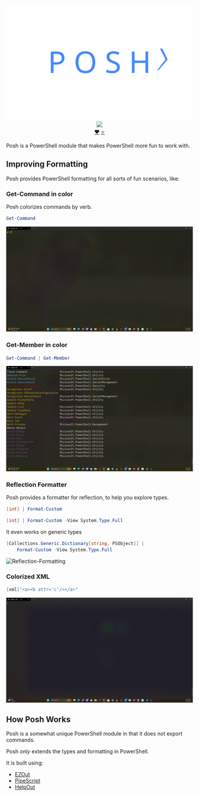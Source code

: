 <div align='center'>
<img src='Assets/Posh.svg' alt='posh' />
<a href='https://www.powershellgallery.com/packages/posh/'>
<img src='https://img.shields.io/powershellgallery/dt/posh' />
</a>
<br/>
<a href='https://github.com/sponsors/StartAutomating'>❤️</a>
<a href='https://github.com/StartAutomating/posh/stargazers'>⭐</a>
</div>

Posh is a PowerShell module that makes PowerShell more fun to work with.

## Improving Formatting

Posh provides PowerShell formatting for all sorts of fun scenarios, like:

### Get-Command in color

Posh colorizes commands by verb.

~~~PowerShell
Get-Command
~~~

![Get-Command-In-Color](Assets/Get-Command-In-Color.gif)

### Get-Member in color

~~~PowerShell
Get-Command | Get-Member 
~~~

![Get-Member-In-Color](Assets/Get-Member-In-Color.gif)

### Reflection Formatter

Posh provides a formatter for reflection, to help you explore types.

~~~PowerShell
[int] | Format-Custom
~~~

~~~PowerShell
[int] | Format-Custom -View System.Type.Full
~~~

It even works on generic types

~~~PowerShell
[Collections.Generic.Dictionary[string, PSObject]] | 
    Format-Custom -View System.Type.Full
~~~

![Reflection-Formatting](Assets/Reflection-Formatting.gif)

### Colorized XML

~~~PowerShell
[xml]"<a><b attr='c'/></a>"
~~~

![XML-In-Color](Assets/XML-In-Color.gif)

## How Posh Works

Posh is a somewhat unique PowerShell module in that it does not export commands.

Posh _only_ extends the types and formatting in PowerShell.

It is built using:

* [EZOut](https://github.com/StartAutomating/EZOut)
* [PipeScript](https://github.com/StartAutomating/PipeScript)
* [HelpOut](https://github.com/StartAutomating/HelpOut)
